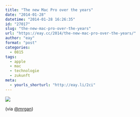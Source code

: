 ```yaml
---
title: "The new Mac Pro over the years"
date: "2014-01-28"
datetime: "2014-01-28 16:26:35"
id: "27017"
slug: "the-new-mac-pro-over-the-years"
url: "https://eay.cc/2014/the-new-mac-pro-over-the-years/"
author: "eay"
format: "post"
categories:
  - 0815
tags:
  - apple
  - mac
  - technologie
  - zukunft
meta:
  - yourls_shorturl: "http://eay.li/2ci"
---
```


![](https://eay.cc/uploads/2014/macproovertheyears.jpg)

(via [@mrgan](https://twitter.com/mrgan/status/427923912689594368))
